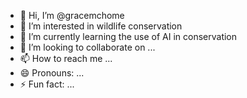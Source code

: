 - 👋 Hi, I’m @gracemchome
- 👀 I’m interested in wildlife conservation
- 🌱 I’m currently learning the use of AI in conservation
- 💞️ I’m looking to collaborate on ...
- 📫 How to reach me ...
- 😄 Pronouns: ...
- ⚡ Fun fact: ...

<!---
gracemchome/gracemchome is a ✨ special ✨ repository because its `README.md` (this file) appears on your GitHub profile.
You can click the Preview link to take a look at your changes.
--->
